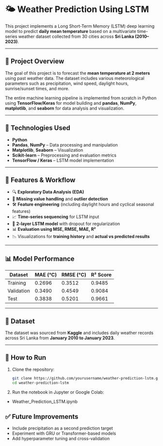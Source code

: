 # 🌤️ Weather Prediction Using LSTM

This project implements a Long Short-Term Memory (LSTM) deep learning model to predict **daily mean temperature** based on a multivariate time-series weather dataset collected from 30 cities across **Sri Lanka (2010–2023)**.

---

## 📌 Project Overview

The goal of this project is to forecast the **mean temperature at 2 meters** using past weather data. The dataset includes various meteorological parameters such as precipitation, wind speed, daylight hours, sunrise/sunset times, and more.

The entire machine learning pipeline is implemented from scratch in Python using **TensorFlow/Keras** for model building and **pandas**, **NumPy**, **matplotlib**, and **seaborn** for data analysis and visualization.

---

## 🔧 Technologies Used

- **Python**
- **Pandas**, **NumPy** – Data processing and manipulation  
- **Matplotlib**, **Seaborn** – Visualization  
- **Scikit-learn** – Preprocessing and evaluation metrics  
- **TensorFlow / Keras** – LSTM model implementation  

---

## 🧠 Features & Workflow

- 🔍 **Exploratory Data Analysis (EDA)**  
- 🧹 **Missing value handling** and **outlier detection**
- 🛠️ **Feature engineering** (including daylight hours and cyclical seasonal features)
- 📈 **Time-series sequencing** for LSTM input  
- 🧠 **2-layer LSTM model** with dropout for regularization  
- 📊 **Evaluation using MSE, RMSE, MAE, R²**  
- 📉 Visualizations for **training history** and **actual vs predicted results**

---

## 📊 Model Performance

| Dataset     | MAE (°C) | RMSE (°C) | R² Score |
|-------------|----------|-----------|----------|
| Training    | 0.2696   | 0.3512    | 0.9485   |
| Validation  | 0.3490   | 0.4549    | 0.9084   |
| Test        | 0.3838   | 0.5201    | 0.9661   |

---

## 📁 Dataset

The dataset was sourced from **Kaggle** and includes daily weather records across Sri Lanka from **January 2010 to January 2023**.

---

## 🚀 How to Run

1. Clone the repository:
   ```bash
   git clone https://github.com/yourusername/weather-prediction-lstm.git
   cd weather-prediction-lstm

1. Run the notebook in Jupyter or Google Colab:
- Weather_Prediction_LSTM.ipynb

## ✅ Future Improvements
- Include precipitation as a second prediction target
- Experiment with GRU or Transformer-based models
- Add hyperparameter tuning and cross-validation
